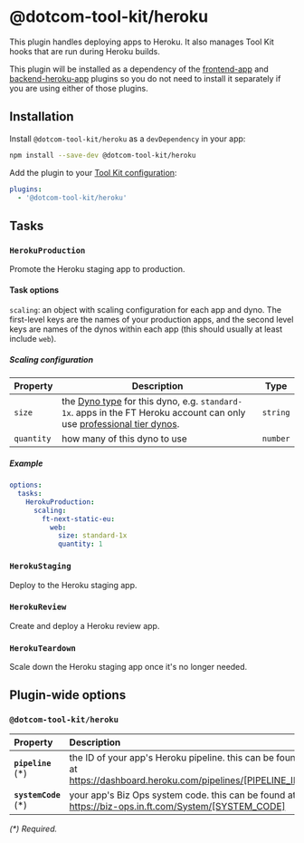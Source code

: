 # @dotcom-tool-kit/heroku

This plugin handles deploying apps to Heroku. It also manages Tool Kit hooks that are run during Heroku builds.

This plugin will be installed as a dependency of the [frontend-app](https://github.com/Financial-Times/dotcom-tool-kit/tree/main/plugins/frontend-app) and [backend-heroku-app](https://github.com/Financial-Times/dotcom-tool-kit/tree/main/plugins/backend-heroku-app) plugins so you do not need to install it separately if you are using either of those plugins.

## Installation

Install `@dotcom-tool-kit/heroku` as a `devDependency` in your app:

```sh
npm install --save-dev @dotcom-tool-kit/heroku
```

Add the plugin to your [Tool Kit configuration](https://github.com/financial-times/dotcom-tool-kit/blob/main/readme.md#configuration):

```yaml
plugins:
  - '@dotcom-tool-kit/heroku'
```

<!-- begin autogenerated docs -->
## Tasks

### `HerokuProduction`

Promote the Heroku staging app to production.

#### Task options

`scaling`: an object with scaling configuration for each app and dyno. The first-level keys are the names of your production apps, and the second level keys are names of the dynos within each app (this should usually at least include `web`).

##### Scaling configuration

| Property | Description | Type |
|-|-|-|
| `size` | the [Dyno type](https://devcenter.heroku.com/articles/dyno-types) for this dyno, e.g. `standard-1x`. apps in the FT Heroku account can only use [professional tier dynos](https://devcenter.heroku.com/articles/dyno-types#dyno-tiers-and-mixing-dyno-types). | `string` |
| `quantity` | how many of this dyno to use | `number` |

##### Example

~~~yml
options:
  tasks:
    HerokuProduction:
      scaling:
        ft-next-static-eu:
          web:
            size: standard-1x
            quantity: 1
~~~

<!-- hide autogenerated schema docs -->


### `HerokuStaging`

Deploy to the Heroku staging app.

### `HerokuReview`

Create and deploy a Heroku review app.

### `HerokuTeardown`

Scale down the Heroku staging app once it's no longer needed.


## Plugin-wide options

### `@dotcom-tool-kit/heroku`

| Property              | Description                                                                                                     | Type     |
| :-------------------- | :-------------------------------------------------------------------------------------------------------------- | :------- |
| **`pipeline`** (\*)   | the ID of your app's Heroku pipeline. this can be found at https://dashboard.heroku.com/pipelines/[PIPELINE_ID] | `string` |
| **`systemCode`** (\*) | your app's Biz Ops system code. this can be found at https://biz-ops.in.ft.com/System/[SYSTEM_CODE]             | `string` |

_(\*) Required._
<!-- end autogenerated docs -->
